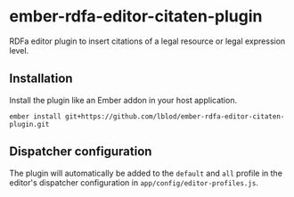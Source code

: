 # ember-rdfa-editor-citaten-plugin

RDFa editor plugin to insert citations of a legal resource or legal expression level.

## Installation

Install the plugin like an Ember addon in your host application.

```
ember install git+https://github.com/lblod/ember-rdfa-editor-citaten-plugin.git
```

## Dispatcher configuration
The plugin will automatically be added to the `default` and `all` profile in the editor's dispatcher configuration in `app/config/editor-profiles.js`.


